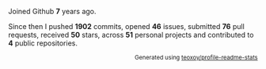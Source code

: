 Joined Github **7** years ago.

Since then I pushed **1902** commits, opened **46** issues, submitted **76** pull requests, received **50** stars, across **51** personal projects and contributed to **4** public repositories.

<p align="right"><sub>Generated using <a href="https://github.com/marketplace/actions/profile-readme-stats">teoxoy/profile-readme-stats</a></sub></p>
